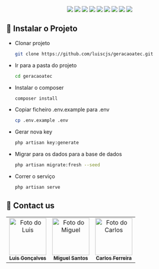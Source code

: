 <div align="center">
    <img src="https://img.shields.io/badge/PHP-777BB4?style=for-the-badge&logo=php&logoColor=white" /> <img src="https://img.shields.io/badge/Laravel-FF2D20?style=for-the-badge&logo=laravel&logoColor=white" /> <img src="https://img.shields.io/badge/JavaScript-323330?style=for-the-badge&logo=javascript&logoColor=F7DF1E" /> <img src="https://img.shields.io/badge/MySQL-00000F?style=for-the-badge&logo=mysql&logoColor=white" /> <img src="https://img.shields.io/badge/npm-CB3837?style=for-the-badge&logo=npm&logoColor=white"/> <img src="http://img.shields.io/badge/-PHPStorm-181717?style=for-the-badge&logo=phpstorm&logoColor=white"/> <img src="https://img.shields.io/badge/Adobe%20XD-470137?style=for-the-badge&logo=Adobe%20XD&logoColor=#FF61F6"/> <img src="https://img.shields.io/badge/Bootstrap-563D7C?style=for-the-badge&logo=bootstrap&logoColor=white"/> <img src="https://img.shields.io/badge/Trello-0052CC?style=for-the-badge&logo=trello&logoColor=white"/>
</div>

## 🚀 Instalar o Projeto
* Clonar projeto
    ```sh
    git clone https://github.com/luiscjs/geracaoatec.git
    ```
* Ir para a pasta do projeto
    ```sh
    cd geracaoatec
    ```
* Instalar o composer
    ```sh
    composer install
    ```
* Copiar ficheiro .env.example para .env
    ```sh
    cp .env.example .env
    ```
* Gerar nova key
    ```sh
    php artisan key:generate
    ```
* Migrar para os dados para a base de dados
    ```sh
    php artisan migrate:fresh --seed
    ```
* Correr o serviço
    ```sh
    php artisan serve
    ```    

 
## 🤝 Contact us

<table>
  <tr>
    <td align="center">
      <a href="https://www.linkedin.com/in/luis-goncalves-fc/">
        <img src="https://cdn.cloudflare.steamstatic.com/steamcommunity/public/images/avatars/3a/3a9122dd5343c112013e382fe8a6294fa81e0896_full.jpg" width="100px;" alt="Foto do Luis"/><br>
        <sub>
          <b>Luis Gonçalves</b>
        </sub>
      </a>
    </td>
    <td align="center">
      <a href="https://www.linkedin.com/in/miguel-santos-mas/">
        <img src="https://cdn.cloudflare.steamstatic.com/steamcommunity/public/images/avatars/93/93ceaaa6d3973ed10e9904ca5a70635734273b85_full.jpg" width="100px;" alt="Foto do Miguel"/><br>
        <sub>
          <b>Miguel Santos</b>
        </sub>
      </a>
    </td>
    <td align="center">
      <a href="https://www.linkedin.com/in/carlos-ferreira99/">
        <img src="https://www.meme-arsenal.com/memes/82e6847c7476c6998c856ce30f98c502.jpg" width="100px;" alt="Foto do Carlos"/><br>
        <sub>
          <b>Carlos Ferreira</b>
        </sub>
      </a>
    </td>
  </tr>
</table>
